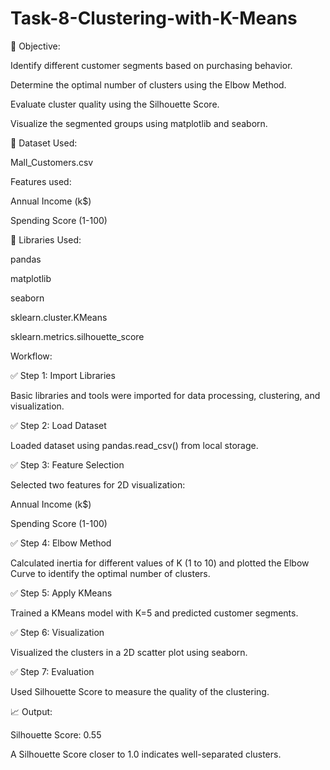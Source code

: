 # Task-8-Clustering-with-K-Means

🎯 Objective:

Identify different customer segments based on purchasing behavior.

Determine the optimal number of clusters using the Elbow Method.

Evaluate cluster quality using the Silhouette Score.

Visualize the segmented groups using matplotlib and seaborn.


📁 Dataset Used:

Mall_Customers.csv

Features used:

Annual Income (k$)

Spending Score (1-100)


🔧 Libraries Used:

pandas

matplotlib

seaborn

sklearn.cluster.KMeans

sklearn.metrics.silhouette_score

Workflow:

✅ Step 1: Import Libraries

Basic libraries and tools were imported for data processing, clustering, and visualization.

✅ Step 2: Load Dataset

Loaded dataset using pandas.read_csv() from local storage.

✅ Step 3: Feature Selection

Selected two features for 2D visualization:

Annual Income (k$)

Spending Score (1-100)


✅ Step 4: Elbow Method

Calculated inertia for different values of K (1 to 10) and plotted the Elbow Curve to identify the optimal number of clusters.

✅ Step 5: Apply KMeans

Trained a KMeans model with K=5 and predicted customer segments.

✅ Step 6: Visualization

Visualized the clusters in a 2D scatter plot using seaborn.

✅ Step 7: Evaluation

Used Silhouette Score to measure the quality of the clustering.


📈 Output:

Silhouette Score: 0.55

A Silhouette Score closer to 1.0 indicates well-separated clusters.


